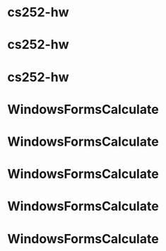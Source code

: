 # cs252-hw
# cs252-hw
# cs252-hw
# WindowsFormsCalculate
# WindowsFormsCalculate
# WindowsFormsCalculate
# WindowsFormsCalculate
# WindowsFormsCalculate
